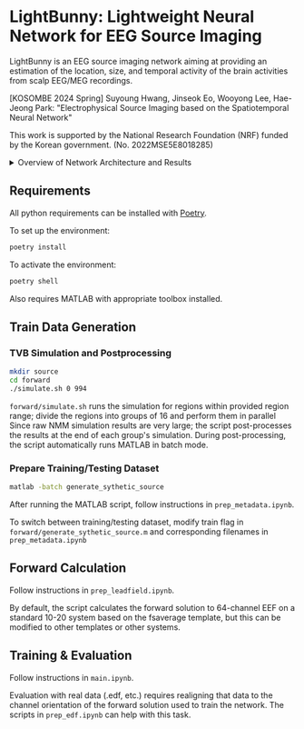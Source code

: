 # LightBunny: Lightweight Neural Network for EEG Source Imaging

LightBunny is an EEG source imaging network aiming at providing an estimation of the location, size, and temporal activity of the brain activities from scalp EEG/MEG recordings.

\[KOSOMBE 2024 Spring\] Suyoung Hwang, Jinseok Eo, Wooyong Lee, Hae-Jeong Park: "Electrophysical Source Imaging based on the Spatiotemporal Neural Network"

This work is supported by the National Research Foundation (NRF) funded by the Korean government. (No. 2022MSE5E8018285)

<details>

<summary>Overview of Network Architecture and Results</summary>

### Network Architecture

![image](https://github.com/user-attachments/assets/67c8db8f-cdfb-49f7-8040-625999afbbdc)

Parameter count: 5.06M

### Results

Spatial PCC: 0.85 ± 0.05<br/>
Temporal PCC: 0.98 ± 0.03

![image](https://github.com/user-attachments/assets/a9050ef6-a0c2-4814-8064-1e476bddd121)

**(A, B)** Ground Truth (A) and Estimated (B) Source of a Generated Sample Test Data<br/>
**(C)** Ground Truth and Estimated Potential of a Source Region of a Generated Sample Test Data<br/>
**(D)** Estimated Source of the Auditory-Evoked Potential Elicited in the Auditory Oddball Task

</details>

## Requirements

All python requirements can be installed with [Poetry](https://python-poetry.org/).

To set up the environment:
```sh
poetry install
```

To activate the environment:
```sh
poetry shell
```

Also requires MATLAB with appropriate toolbox installed.

## Train Data Generation

### TVB Simulation and Postprocessing

```sh
mkdir source
cd forward
./simulate.sh 0 994
```

`forward/simulate.sh` runs the simulation for regions within provided region range; divide the regions into groups of 16 and perform them in parallel
Since raw NMM simulation results are very large; the script post-processes the results at the end of each group's simulation.
During post-processing, the script automatically runs MATLAB in batch mode.

### Prepare Training/Testing Dataset

```sh
matlab -batch generate_sythetic_source
```

After running the MATLAB script, follow instructions in `prep_metadata.ipynb`.

To switch between training/testing dataset, modify train flag in `forward/generate_sythetic_source.m` and corresponding filenames in `prep_metadata.ipynb`

## Forward Calculation

Follow instructions in `prep_leadfield.ipynb`.

By default, the script calculates the forward solution to 64-channel EEF on a standard 10-20 system based on the fsaverage template, but this can be modified to other templates or other systems.

## Training & Evaluation

Follow instructions in `main.ipynb`.

Evaluation with real data (.edf, etc.) requires realigning that data to the channel orientation of the forward solution used to train the network. The scripts in `prep_edf.ipynb` can help with this task.
